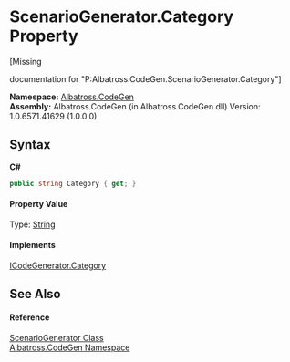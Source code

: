 # ScenarioGenerator.Category Property 
 

\[Missing <summary> documentation for "P:Albatross.CodeGen.ScenarioGenerator.Category"\]

**Namespace:**&nbsp;<a href="15cf6e12-be6a-9747-9980-acf9dcacbf1a">Albatross.CodeGen</a><br />**Assembly:**&nbsp;Albatross.CodeGen (in Albatross.CodeGen.dll) Version: 1.0.6571.41629 (1.0.0.0)

## Syntax

**C#**<br />
``` C#
public string Category { get; }
```


#### Property Value
Type: <a href="http://msdn2.microsoft.com/en-us/library/s1wwdcbf" target="_blank">String</a>

#### Implements
<a href="a97510fb-0286-4d54-0cf9-e9f4f59de5ef">ICodeGenerator.Category</a><br />

## See Also


#### Reference
<a href="942ea113-5d14-b857-579c-c78ff75bb6cd">ScenarioGenerator Class</a><br /><a href="15cf6e12-be6a-9747-9980-acf9dcacbf1a">Albatross.CodeGen Namespace</a><br />